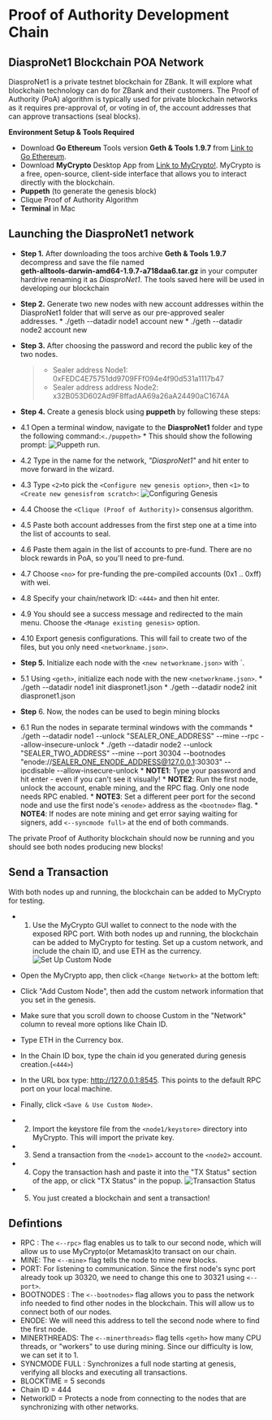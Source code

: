 # Proof of Authority Development Chain

## DiasproNet1 Blockchain POA Network

DiasproNet1 is a private testnet blockchain for ZBank. It will explore what blockchain technology can do for ZBank and their customers. The Proof of Authority (PoA) algorithm is typically used for private blockchain networks as it requires pre-approval of, or voting in of, the account addresses that can approve transactions (seal blocks).

**Environment Setup & Tools Required**

   * Download **Go Ethereum** Tools version **Geth & Tools 1.9.7** from [Link to Go Ethereum](https://geth.ethereum.org/downloads/).
   * Download **MyCrypto** Desktop App from [Link to MyCrypto!](https://download.mycrypto.com/). MyCrypto is a free, open-source, client-side interface that allows you to interact directly with the blockchain.
   * **Puppeth** (to generate the genesis block)
   * Clique Proof of Authority Algorithm
   * **Terminal** in Mac

## Launching the DiasproNet1 network

* **Step 1.** After downloading the toos archive **Geth & Tools 1.9.7** decompress and save the file named        
        **geth-alltools-darwin-amd64-1.9.7-a718daa6.tar.gz** in your computer hardrive renaming it as *DiasproNet1*. The tools saved here will be used in developing our blockchain

* **Step 2.** Generate two new nodes with new account addresses within the DiasproNet1 folder that will serve as 
        our pre-approved sealer    
        addresses. 
            * ./geth --datadir node1 account new
            * ./geth --datadir node2 account new

* **Step 3.** After choosing the password and record the public key of the two nodes.
    > * Sealer address Node1: 0xFEDC4E75751dd9709FFf094e4f90d531a1117b47
    > * Sealer address address Node2: x32B053D602Ad9F8ffadAA69a26aA24490aC1674A

* **Step 4.** Create a genesis block using **puppeth** by following these steps:

 * 4.1   Open a terminal window, navigate to the **DiasproNet1** folder and type the following command:`<./puppeth>`
         * This should show the following prompt:
          ![Puppeth run](/tree/main/screenshots/Run_Puppeth.png).
          
 * 4.2   Type in the name for the network, *"DiasproNet1"* and hit enter to move forward in the wizard.
 * 4.3   Type `<2>`to pick the `<Configure new genesis option>`, then `<1>` to `<Create new genesisfrom scratch>`:
           ![Configuring Genesis](/tree/main/screenshots/Configuring_Genesis.png)
 * 4.4   Choose the `<Clique (Proof of Authority)>` consensus algorithm.
 * 4.5   Paste both account addresses from the first step one at a time into the list of accounts to seal.
 * 4.6   Paste them again in the list of accounts to pre-fund. There are no block rewards in PoA, so you'll need to pre-fund.
 * 4.7   Choose `<no>` for pre-funding the pre-compiled accounts (0x1 .. 0xff) with wei.
 * 4.8   Specify your chain/network ID: `<444>` and then hit enter. 
 * 4.9   You should see a success message and redirected to the main menu. Choose the `<Manage existing genesis>` option.
 * 4.10  Export genesis configurations. This will fail to create two of the files, but you only need `<networkname.json>`.

* **Step 5.** Initialize each node with the `<new networkname.json>` with `<geth>.
 * 5.1   Using `<geth>`, initialize each node with the new `<networkname.json>`.
         *   ./geth --datadir node1 init diaspronet1.json
         *   ./geth --datadir node2 init diaspronet1.json

* **Step** 6. Now, the nodes can be used to begin mining blocks
 * 6.1   Run the nodes in separate terminal windows with the commands
         *   ./geth --datadir node1 --unlock "SEALER_ONE_ADDRESS" --mine --rpc --allow-insecure-unlock
                *   ./geth --datadir node2 --unlock "SEALER_TWO_ADDRESS" --mine --port 30304 --bootnodes "enode://SEALER_ONE_ENODE_ADDRESS@127.0.0.1:30303" --ipcdisable --allow-insecure-unlock
         * **NOTE1**: Type your password and hit enter - even if you can't see it visually!
         * **NOTE2**: Run the first node, unlock the account, enable mining, and the RPC flag. Only one node needs RPC enabled.
         * **NOTE3**: Set a different peer port for the second node and use the first node's `<enode>` address as the `<bootnode>` flag.
         * **NOTE4**: If nodes are note mining and get error saying waiting for signers, add `<--syncmode full>` at the end of both commands.

The private Proof of Authority blockchain should now be running  and you should see both nodes producing new blocks!

## Send a Transaction

With both nodes up and running, the blockchain can be added to MyCrypto for testing.

* 1.  Use the MyCrypto GUI wallet to connect to the node with the exposed RPC port.
      With both nodes up and running, the blockchain can be added to MyCrypto for testing.
      Set up a custom network, and include the chain ID, and use ETH as the currency.
        ![Set Up Custom Node](/tree/main/screenshots/Setting_up_Custome_Node.png)
        
 *   Open the MyCrypto app, then click `<Change Network>` at the bottom left:
 *   Click "Add Custom Node", then add the custom network information that you set in the genesis.
 *   Make sure that you scroll down to choose Custom in the "Network" column to reveal more  options like Chain ID.
 *   Type ETH in the Currency box.
 *   In the Chain ID box, type the chain id you generated during genesis creation.(`<444>`)
 *   In the URL box type: http://127.0.0.1:8545.  This points to the default RPC port on your local machine.
 *   Finally, click `<Save & Use Custom Node>`.

* 2.  Import the keystore file from the `<node1/keystore>` directory into MyCrypto. This will import the private key.
* 3.  Send a transaction from the `<node1>` account to the `<node2>` account.
* 4.  Copy the transaction hash and paste it into the "TX Status" section of the app, or click "TX Status" in the popup.
        ![Transaction Status](/tree/main/screenshots/TX_Status.png)
* 5.  You just created a blockchain and sent a transaction!

## Defintions ##
 
 * RPC :   The `<--rpc>` flag enables us to talk to our second node, which will allow us to use MyCrypto(or Metamask)to transact on our chain.
 * MINE:   The `<--mine>` flag tells the node to mine new blocks.
 * PORT:   For listening to communication. Since the first node's sync port already took up 30320, we need to change this one to 30321 using `<--port>`.
 * BOOTNODES : The `<--bootnodes>` flag allows you to pass the network info needed to find other nodes in the blockchain. This will allow us to connect both of our nodes.
 * ENODE:  We will need this address to tell the second node where to find the first node.
 * MINERTHREADS:   The `<--minerthreads>` flag tells `<geth>` how many CPU threads, or "workers" to use during mining. Since our difficulty is low, we can set it to 1.
 * SYNCMODE FULL : Synchronizes a full node starting at genesis, verifying all blocks and executing all transactions.
 * BLOCKTIME = 5 seconds
 * Chain ID = 444
 * NetworkID = Protects a node from connecting to the nodes that are synchronizing with other networks. 


















 





























